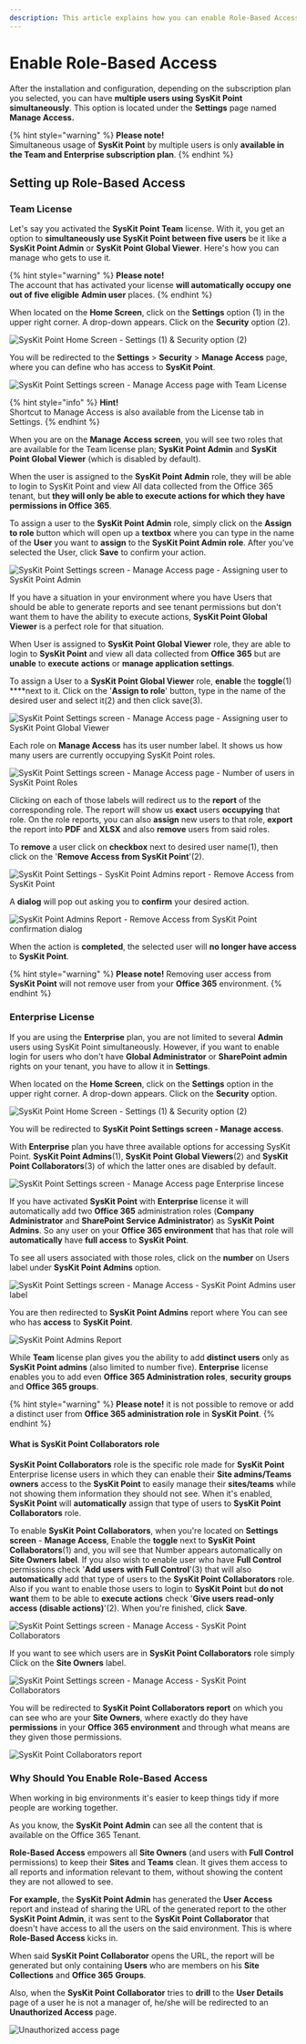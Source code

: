 ```yaml
---
description: This article explains how you can enable Role-Based Access in SysKit Point.
---
```


# Enable Role-Based Access

After the installation and configuration, depending on the subscription plan you selected, you can have **multiple users using SysKit Point simultaneously**. This option is located under the **Settings** page named **Manage Access.**

{% hint style="warning" %}
**Please note!**   
Simultaneous usage of **SysKit Point** by multiple users is only **available in the Team and Enterprise subscription plan**.
{% endhint %}

## Setting up Role-Based Access

### Team License

Let's say you activated the **SysKit Point Team** license. With it, you get an option to **simultaneously use SysKit Point between five users** be it like a **SysKit Point Admin** or **SysKit Point Global Viewer**. Here's how you can manage who gets to use it.

{% hint style="warning" %}
**Please note!**   
The account that has activated your license **will automatically occupy one out of five eligible** **Admin user** places.
{% endhint %}

When located on the **Home Screen**, click on the **Settings** option \(1\) in the upper right corner. A drop-down appears. Click on the **Security** option \(2\).

![SysKit Point Home Screen - Settings \(1\) &amp; Security option \(2\)](../.gitbook/assets/rbs-clanak-1%20%281%29.png)

You will be redirected to the **Settings** &gt; **Security** &gt; **Manage Access** page, where you can define who has access to **SysKit Point**.

![SysKit Point Settings screen - Manage Access page with Team License](../.gitbook/assets/rbs-clanak-2.png)

{% hint style="info" %}
**Hint!**  
Shortcut to Manage Access is also available from the License tab in Settings.
{% endhint %}

When you are on the **Manage Access screen**, you will see two roles that are available for the Team license plan; **SysKit Point Admin** and **SysKit Point Global Viewer** \(which is disabled by default\).

When the user is assigned to the **SysKit Point Admin** role, they will be able to login to SysKit Point and view All data collected from the Office 365 tenant, but **they will only be able to execute actions for which they have permissions in Office 365**.

To assign a user to the **SysKit Point Admin** role, simply click on the **Assign to role** button which will open up a **textbox** where you can type in the name of the **User** you want to **assign** to the **SysKit Point Admin role**. After you've selected the User, click **Save** to confirm your action. 

![SysKit Point Settings screen - Manage Access page - Assigning user to SysKit Point Admin](../.gitbook/assets/rbs-clanak-3%20%281%29.png)

If you have a situation in your environment where you have Users that should be able to generate reports and see tenant permissions but don't want them to have the ability to execute actions, **SysKit Point Global Viewer** is a perfect role for that situation. 

When User is assigned to **SysKit Point Global Viewer** role, they are able to login to **SysKit Point** and view all data collected from **Office 365** but are **unable** to **execute** **actions** or **manage application settings**.

To assign a User to a **SysKit Point Global Viewer** role, **enable** the **toggle**\(1\) ****next to it. Click on the '**Assign to role**' button, type in the name of the desired user and select it\(2\) and then click save\(3\).

![SysKit Point Settings screen - Manage Access page - Assigning user to SysKit Point Global Viewer](../.gitbook/assets/rbs-clanak-4.png)

Each role on **Manage Access** has its user number label. It shows us how many users are currently occupying SysKit Point roles.

![SysKit Point Settings screen - Manage Access page - Number of users in SysKit Point Roles](../.gitbook/assets/rbs-clanak-5.png)

Clicking on each of those labels will redirect us to the **report** of the corresponding role. The report will show us **exact** users **occupying** that role. On the role reports, you can also **assign** new users to that role, **export** the report into **PDF** and **XLSX** and also **remove** users from said roles.

To **remove** a user click on **checkbox** next to desired user name\(1\), then click on the '**Remove Access from SysKit Point**'\(2\).

![SysKit Point Settings - SysKit Point Admins report - Remove Access from SysKit Point](../.gitbook/assets/rbs-clanak-6.png)

A **dialog** will pop out asking you to **confirm** your desired action.

![SysKit Point Admins Report - Remove Access from SysKit Point confirmation dialog](../.gitbook/assets/rbs-clanak-7.png)

When the action is **completed**, the selected user will **no longer have access** to **SysKit Point**.

{% hint style="warning" %}
**Please note!** Removing user access from **SysKit Point** will not remove user from your **Office 365** environment.
{% endhint %}

### Enterprise License

If you are using the **Enterprise** plan, you are not limited to several **Admin** users using SysKit Point simultaneously. However, if you want to enable login for users who don't have **Global Administrator** or **SharePoint admin** rights on your tenant, you have to allow it in **Settings**.

When located on the **Home Screen**, click on the **Settings** option in the upper right corner. A drop-down appears. Click on the **Security** option.



![SysKit Point Home Screen - Settings \(1\) &amp; Security option \(2\)](../.gitbook/assets/rbs-clanak-1%20%281%29.png)



You will be redirected to **SysKit Point Settings screen - Manage access**. 

With **Enterprise** plan you have three available options for accessing SysKit Point. **SysKit Point Admins**\(1\), **SysKit Point Global Viewers**\(2\) and **SysKit Point Collaborators**\(3\) of which the latter ones are disabled by default.

![SysKit Point Settings screen - Manage Access page Enterprise lincese](../.gitbook/assets/rbs-clanak-8.png)

If you have activated **SysKit Point** with **Enterprise** license it will automatically add two **Office 365** administration roles \(**Company Administrator** and **SharePoint Service Administrator**\) as S**ysKit Point Admins**. So any user on your **Office 365 environment** that has that role will **automatically** have **full access** to **SysKit Point**.

To see all users associated with those roles, click on the **number** on Users label under **SysKit Point Admins** option.

![SysKit Point Settings screen - Manage Access - SysKit Point Admins user label](../.gitbook/assets/rbs-clanak-9%20%281%29.png)

You are then redirected to **SysKit Point Admins** report where You can see who has **access** to **SysKit Point**.

![SysKit Point Admins Report](../.gitbook/assets/rbs-clanak-10.png)

While **Team** license plan gives you the ability to add **distinct users** only as **SysKit Point admins** \(also limited to number five\). **Enterprise** license enables you to add even **Office 365 Administration roles**, **security groups** and **Office 365 groups**.

{% hint style="warning" %}
**Please note!** it is not possible to remove or add a distinct user from **Office 365 administration role** in **SysKit Point**.
{% endhint %}

#### What is SysKit Point Collaborators role

**SysKit Point Collaborators** role is the specific role made for **SysKit Point** Enterprise license users in which they can enable their **Site admins/Teams owners** access to the **SysKit Point** to easily manage their **sites/teams** while not showing them information they should not see. When it's enabled, **SysKit Point** will **automatically** assign that type of users to **SysKit Point Collaborators** role.

To enable **SysKit Point Collaborators**, when you're located on **Settings screen** - **Manage Access**, Enable the **toggle** next to **SysKit Point Collaborators**\(1\) and, you will see that Number appears automatically on **Site Owners label**. If you also wish to enable user who have **Full Control** permissions check '**Add users with Full Control**'\(3\) that will also **automatically** add that type of users to the **SysKit Point Collaborators** role. Also if you want to enable those users to login to **SysKit Point** but **do not want** them to be able to **execute actions** check '**Give users read-only access \(disable actions\)**'\(2\). When you're finished, click **Save**.

![SysKit Point Settings screen - Manage Access - SysKit Point Collaborators](../.gitbook/assets/rbs-clanak-11.png)

If you want to see which users are in **SysKit Point Collaborators** role simply Click on the **Site Owners** label.

![SysKit Point Settings screen - Manage Access - SysKit Point Collaborators ](../.gitbook/assets/rbs-clanak-12%20%281%29.png)

You will be redirected to **SysKit Point Collaborators report** on which you can see who are your **Site Owners**, where exactly do they have **permissions** in your **Office 365 environment** and through what means are they given those permissions.

![SysKit Point Collaborators report](../.gitbook/assets/rbs-clanak-13.png)

### Why Should You Enable Role-Based Access

When working in big environments it's easier to keep things tidy if more people are working together.

As you know, the **SysKit Point Admin** can see all the content that is available on the Office 365 Tenant.

**Role-Based Access** empowers all **Site Owners** \(and users with **Full Control** permissions\) to keep their **Sites** and **Teams** clean. It gives them access to all reports and information relevant to them, without showing the content they are not allowed to see.

**For example,** the **SysKit Point Admin** has generated the **User Access** report and instead of sharing the URL of the generated report to the other **SysKit Point Admin**, it was sent to the **SysKit Point Collaborator** that doesn't have access to all the users on the said environment. This is where **Role-Based Access** kicks in.

When said **SysKit Point Collaborator** opens the URL, the report will be generated but only containing **Users** who are members on his **Site Collections** and **Office 365** **Groups**.

Also, when the **SysKit Point Collaborator** tries to **drill** to the **User Details** page of a user he is not a manager of, he/she will be redirected to an **Unauthorized Access** page.

![Unauthorized access page](../.gitbook/assets/enable-role-based-access_unauthorized-access-screen.png)

